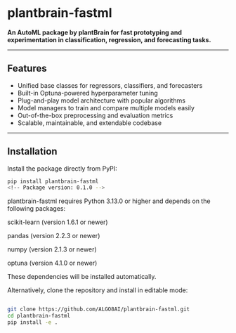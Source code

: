 # plantbrain-fastml

**An AutoML package by plantBrain for fast prototyping and experimentation in classification, regression, and forecasting tasks.**

---

## Features

- Unified base classes for regressors, classifiers, and forecasters  
- Built-in Optuna-powered hyperparameter tuning  
- Plug-and-play model architecture with popular algorithms  
- Model managers to train and compare multiple models easily  
- Out-of-the-box preprocessing and evaluation metrics  
- Scalable, maintainable, and extendable codebase  

---

## Installation

Install the package directly from PyPI:

```bash
pip install plantbrain-fastml
<!-- Package version: 0.1.0 -->
```
plantbrain-fastml requires Python 3.13.0 or higher and depends on the following packages:

scikit-learn (version 1.6.1 or newer)

pandas (version 2.2.3 or newer)

numpy (version 2.1.3 or newer)

optuna (version 4.1.0 or newer)

These dependencies will be installed automatically.

Alternatively, clone the repository and install in editable mode:

```bash

git clone https://github.com/ALGO8AI/plantbrain-fastml.git
cd plantbrain-fastml
pip install -e .

